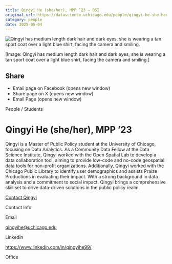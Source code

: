 ```yaml
---
title: Qingyi He (she/her), MPP ’23 – DSI
original_url: https://datascience.uchicago.edu/people/qingyi-he-she-her
category: people
date: 2025-05-04
---
```


<!-- Table-like structure detected -->

![Qingyi has medium length dark hair and dark eyes, she is wearing a tan sport coat over a light blue shirt, facing the camera and smiling.](https://datascience.uchicago.edu/wp-content/uploads/2023/06/IMG_2906-300x300.jpg)

[Image: Qingyi has medium length dark hair and dark eyes, she is wearing a tan sport coat over a light blue shirt, facing the camera and smiling.]

## Share

* Email page on Facebook (opens new window)
* Share page on X (opens new window)
* Email Page (opens new window)

<!-- Table-like structure detected -->

People / Students

# Qingyi He (she/her), MPP ’23

Qingyi is a Master of Public Policy student at the University of Chicago, focusing on Data Analytics. As a Community Data Fellow at the Data Science Institute, Qingyi worked with the Open Spatial Lab to develop a data collaboration tool, aiming to provide low-code and no-code geospatial data tools for non-profit organizations. Additionally, Qingyi worked with the Chicago Public Library to identify user demographics and assists Praize Productions in evaluating their impact. With a strong background in data analysis and a commitment to social impact, Qingyi brings a comprehensive skill set to drive data-driven solutions in the public policy realm.

[Contact Qingyi](https://datascience.uchicago.edu/people/qingyi-he-she-her/)

Contact Info

Email

[qingyihe@uchicago.edu](mailto:qingyihe@uchicago.edu)

Linkedin

<https://www.linkedin.com/in/qingyihe99/>

Office